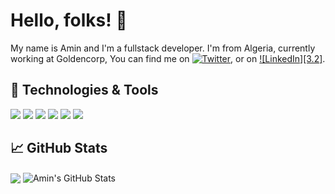

 
# Hello, folks!  🤝
My name is Amin and I'm a fullstack developer. I'm from Algeria,   currently working at Goldencorp, You can find me on [![Twitter][1.2]][1],  or on [![LinkedIn][3.2]][3].




## 🔧 Technologies & Tools
![](https://img.shields.io/badge/OS-Linux-informational?style=flat&logo=linux&logoColor=white&color=2bbc8a)
![](https://img.shields.io/badge/Code-JavaScript-informational?style=flat&logo=javascript&logoColor=white&color=2bbc8a)
![](https://img.shields.io/badge/Code-Vue-informational?style=flat&logo=vue.js&logoColor=white&color=2bbc8a)
![](https://img.shields.io/badge/Shell-Bash-informational?style=flat&logo=gnu-bash&logoColor=white&color=2bbc8a)
![](https://img.shields.io/badge/Love-react-blue?style=flat&logo=react&logoColor=white&color=2bbc8a)
![](https://img.shields.io/badge/Code-node-green?style=flat&logo=node.js&logoColor=white&color=2bbc8a)
## &#x1f4c8; GitHub Stats
<span>
  <img align="center" src="https://github-readme-stats.vercel.app/api/top-langs/?username=amine-louni&hide=java,html&title_color=ffffff&text_color=c9cacc&icon_color=2bbc8a&bg_color=1d1f21" />
</span>

<span>
  <img align="center" src="https://github-readme-stats.vercel.app/api?username=amine-louni&show_icons=true&line_height=27&count_private=true&title_color=ffffff&text_color=c9cacc&icon_color=2bbc8a&bg_color=1d1f21" alt="Amin's GitHub Stats" />
</span>

 

  

<!-- links to social media icons -->

<!-- icons with padding -->

[1.1]: http://i.imgur.com/tXSoThF.png (twitter icon with padding)
[2.1]: http://i.imgur.com/0o48UoR.png (github icon with padding)

<!-- icons without padding -->

[1.2]: http://i.imgur.com/wWzX9uB.png (twitter icon without padding)
[2.2]: http://i.imgur.com/9I6NRUm.png (github icon without padding)


<!-- links to your social media accounts -->

[1]: https://twitter.com/amin_louni
[3]: https://www.linkedin.com/in/amine-louni/


<!-- Resources -->
<!-- Icons: https://simpleicons.org/ -->
<!-- GitHub Stats: https://github.com/anuraghazra/github-readme-stats -->
<!-- Emojis: https://emojipedia.org/emoji/ -->
<!-- HTML Emojis: https://www.fileformat.info/index.htm -->
<!-- Shields: https://shields.io/ -->
<!-- Awesome GitHub Profile README: https://github.com/abhisheknaiidu/awesome-github-profile-readme -->

